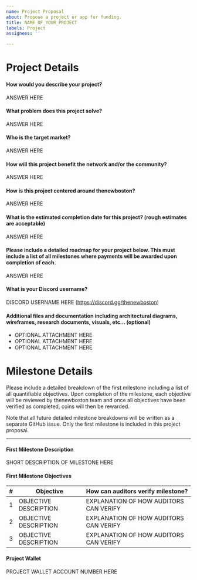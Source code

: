 ```yaml
---
name: Project Proposal
about: Propose a project or app for funding.
title: NAME_OF_YOUR_PROJECT
labels: Project
assignees: ''

---
```


# Project Details

#### How would you describe your project?
ANSWER HERE

#### What problem does this project solve?
ANSWER HERE

#### Who is the target market?
ANSWER HERE

#### How will this project benefit the network and/or the community?
ANSWER HERE

#### How is this project centered around thenewboston?
ANSWER HERE

#### What is the estimated completion date for this project? (rough estimates are acceptable)
ANSWER HERE

#### Please include a detailed roadmap for your project below. This must include a list of all milestones where payments will be awarded upon completion of each.
ANSWER HERE

#### What is your Discord username?
DISCORD USERNAME HERE (https://discord.gg/thenewboston)

#### Additional files and documentation including architectural diagrams, wireframes, research documents, visuals, etc… (optional)
- OPTIONAL ATTACHMENT HERE
- OPTIONAL ATTACHMENT HERE
- OPTIONAL ATTACHMENT HERE

# Milestone Details

Please include a detailed breakdown of the first milestone including a list of all quantifiable objectives. Upon 
completion of the milestone, each objective will be reviewed by thenewboston team and once all objectives have been 
verified as completed, coins will then be rewarded.

Note that all future detailed milestone breakdowns will be written as a separate GitHub issue. Only the first milestone 
is included in this project proposal.

---

#### First Milestone Description
SHORT DESCRIPTION OF MILESTONE HERE

#### First Milestone Objectives

| # | Objective             | How can auditors verify milestone?     |
| - | --------------------- | -------------------------------------- |
| 1 | OBJECTIVE DESCRIPTION | EXPLANATION OF HOW AUDITORS CAN VERIFY |
| 2 | OBJECTIVE DESCRIPTION | EXPLANATION OF HOW AUDITORS CAN VERIFY |
| 3 | OBJECTIVE DESCRIPTION | EXPLANATION OF HOW AUDITORS CAN VERIFY |

#### Project Wallet
PROJECT WALLET ACCOUNT NUMBER HERE
